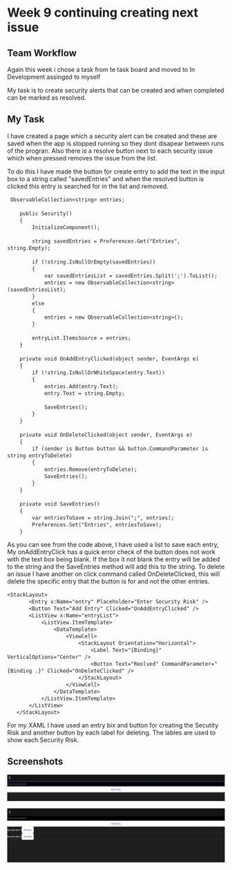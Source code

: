 # Week 9 continuing creating next issue

## Team Workflow

Again this week i chose a task from te task board and moved to In Development assinged to myself

My task is to create security alerts that can be created and when completed can be marked as resolved. 

## My Task

I have created a page which a security alert can be created and these are saved when the app is stopped running so they dont disapear between runs of the progran. Also there is a resolve button next to each security issue which when pressed removes the issue from the list.

To do this I have made the button for create entry to add the text in the input box to a string called "savedEntries" and when the resolved button is clicked this entry is searched for in the list and removed.

```
 ObservableCollection<string> entries;

    public Security()
    {
        InitializeComponent();

        string savedEntries = Preferences.Get("Entries", string.Empty);

        if (!string.IsNullOrEmpty(savedEntries))
        {
            var savedEntriesList = savedEntries.Split(';').ToList();
            entries = new ObservableCollection<string>(savedEntriesList);
        }
        else
        {
            entries = new ObservableCollection<string>();
        }

        entryList.ItemsSource = entries;
    }

    private void OnAddEntryClicked(object sender, EventArgs e)
    {
        if (!string.IsNullOrWhiteSpace(entry.Text))
        {
            entries.Add(entry.Text);
            entry.Text = string.Empty;

            SaveEntries();
        }
    }

    private void OnDeleteClicked(object sender, EventArgs e)
    {
        if (sender is Button button && button.CommandParameter is string entryToDelete)
        {
            entries.Remove(entryToDelete);
            SaveEntries();
        }
    }

    private void SaveEntries()
    {
        var entriesToSave = string.Join(";", entries);
        Preferences.Set("Entries", entriesToSave);
    }
```
 As you can see from the code above, I have used a list to save each entry, My onAddEntryClick has a quick error check of the button does not work with the text box being blank. If the box it not blank the entry will be added to the string and the SaveEntries method will add this to the string. To delete an issue I have another on click command called OnDeleteClicked, this will delete the specific entry that the button is for and not the other entries. 

 ```
<StackLayout>
        <Entry x:Name="entry" Placeholder="Enter Security Risk" />
        <Button Text="Add Entry" Clicked="OnAddEntryClicked" />
        <ListView x:Name="entryList">
            <ListView.ItemTemplate>
                <DataTemplate>
                    <ViewCell>
                        <StackLayout Orientation="Horizontal">
                            <Label Text="{Binding}" VerticalOptions="Center" />
                            <Button Text="Reolved" CommandParameter="{Binding .}" Clicked="OnDeleteClicked" />
                        </StackLayout>
                    </ViewCell>
                </DataTemplate>
            </ListView.ItemTemplate>
        </ListView>
    </StackLayout>
```

For my XAML I have used an entry bix and button for creating the Secutity Risk and another button by each label for deleting. The lables are used to show each Security Risk.

## Screenshots

![blankSecurity](/Images/blankSecurity.png?raw=true)

![filledSecurity](/Images/filledSecurity.png?raw=true)
